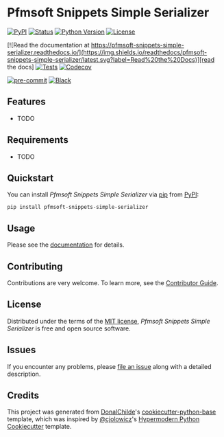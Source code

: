 # Pfmsoft Snippets Simple Serializer

<!-- badges-begin -->
[![PyPI](https://img.shields.io/pypi/v/pfmsoft-snippets-simple-serializer.svg)][pypi status]
[![Status](https://img.shields.io/pypi/status/pfmsoft-snippets-simple-serializer.svg)][pypi status]
[![Python Version](https://img.shields.io/pypi/pyversions/pfmsoft-snippets-simple-serializer)][pypi status]
[![License](https://img.shields.io/pypi/l/pfmsoft-snippets-simple-serializer)][license]

[![Read the documentation at https://pfmsoft-snippets-simple-serializer.readthedocs.io/](https://img.shields.io/readthedocs/pfmsoft-snippets-simple-serializer/latest.svg?label=Read%20the%20Docs)][read the docs]
[![Tests](https://github.com/DonalChilde/pfmsoft-snippets-simple-serializer/workflows/Tests/badge.svg)][tests]
[![Codecov](https://codecov.io/gh/DonalChilde/pfmsoft-snippets-simple-serializer/branch/main/graph/badge.svg)][codecov]

[![pre-commit](https://img.shields.io/badge/pre--commit-enabled-brightgreen?logo=pre-commit&logoColor=white)][pre-commit]
[![Black](https://img.shields.io/badge/code%20style-black-000000.svg)][black]

[pypi status]: https://pypi.org/project/pfmsoft-snippets-simple-serializer/
[read the docs]: https://pfmsoft-snippets-simple-serializer.readthedocs.io/
[tests]: https://github.com/DonalChilde/pfmsoft-snippets-simple-serializer/actions?workflow=Tests
[codecov]: https://app.codecov.io/gh/DonalChilde/pfmsoft-snippets-simple-serializer
[pre-commit]: https://github.com/pre-commit/pre-commit
[black]: https://github.com/psf/black

<!-- badges-end -->

## Features

- TODO

## Requirements

- TODO

## Quickstart

You can install _Pfmsoft Snippets Simple Serializer_ via [pip] from [PyPI]:

```console
pip install pfmsoft-snippets-simple-serializer
```

## Usage

Please see the [documentation] for details.

## Contributing

Contributions are very welcome.
To learn more, see the [Contributor Guide].

## License

Distributed under the terms of the [MIT license][license],
_Pfmsoft Snippets Simple Serializer_ is free and open source software.

## Issues

If you encounter any problems,
please [file an issue] along with a detailed description.

## Credits

This project was generated from [DonalChilde]'s [cookiecutter-python-base] template, which was inspired by [@cjolowicz]'s [Hypermodern Python Cookiecutter] template.

[@cjolowicz]: https://github.com/cjolowicz
[DonalChilde]: https://github.com/DonalChilde
[pypi]: https://pypi.org/
[hypermodern python cookiecutter]: https://github.com/cjolowicz/cookiecutter-hypermodern-python
[cookiecutter-python-base]: https://github.com/DonalChilde/cookiecutter-python-base
[file an issue]: https://github.com/DonalChilde/pfmsoft-snippets-simple-serializer/issues
[pip]: https://pip.pypa.io/

<!-- github-only -->

[license]: https://github.com/DonalChilde/pfmsoft-snippets-simple-serializer/blob/main/LICENSE
[contributor guide]: https://github.com/DonalChilde/pfmsoft-snippets-simple-serializer/blob/main/CONTRIBUTING
[documentation]: https://pfmsoft-snippets-simple-serializer.readthedocs.io/en/latest/
